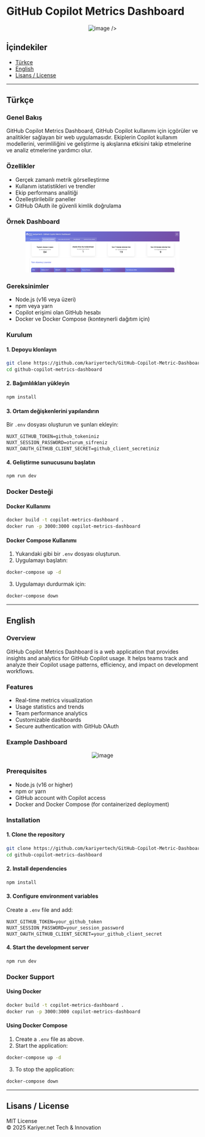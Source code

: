 # GitHub Copilot Metrics Dashboard

<p align="center">
  <img width="1500" height="508" alt="image" src="https://github.com/user-attachments/assets/9652a156-546d-4801-a124-bf615311866f" />
 />
</p>

## İçindekiler
- [Türkçe](#türkçe)
- [English](#english)
- [Lisans / License](#lisans--license)

---

## Türkçe

### Genel Bakış
GitHub Copilot Metrics Dashboard, GitHub Copilot kullanımı için içgörüler ve analitikler sağlayan bir web uygulamasıdır. Ekiplerin Copilot kullanım modellerini, verimliliğini ve geliştirme iş akışlarına etkisini takip etmelerine ve analiz etmelerine yardımcı olur.

### Özellikler
- Gerçek zamanlı metrik görselleştirme
- Kullanım istatistikleri ve trendler
- Ekip performans analitiği
- Özelleştirilebilir paneller
- GitHub OAuth ile güvenli kimlik doğrulama

### Örnek Dashboard
<p align="center">
  <img src="./public/example-dashboard.png" alt="Örnek Dashboard" width="80%" />
</p>

### Gereksinimler
- Node.js (v16 veya üzeri)
- npm veya yarn
- Copilot erişimi olan GitHub hesabı
- Docker ve Docker Compose (konteynerli dağıtım için)

### Kurulum

#### 1. Depoyu klonlayın
```bash
git clone https://github.com/kariyertech/GitHub-Copilot-Metric-Dashboard.git
cd github-copilot-metrics-dashboard
```

#### 2. Bağımlılıkları yükleyin
```bash
npm install
```

#### 3. Ortam değişkenlerini yapılandırın
Bir `.env` dosyası oluşturun ve şunları ekleyin:
```env
NUXT_GITHUB_TOKEN=github_tokeniniz
NUXT_SESSION_PASSWORD=oturum_sifreniz
NUXT_OAUTH_GITHUB_CLIENT_SECRET=github_client_secretiniz
```

#### 4. Geliştirme sunucusunu başlatın
```bash
npm run dev
```

### Docker Desteği

#### Docker Kullanımı
```bash
docker build -t copilot-metrics-dashboard .
docker run -p 3000:3000 copilot-metrics-dashboard
```

#### Docker Compose Kullanımı
1. Yukarıdaki gibi bir `.env` dosyası oluşturun.
2. Uygulamayı başlatın:
```bash
docker-compose up -d
```
3. Uygulamayı durdurmak için:
```bash
docker-compose down
```

---

## English

### Overview
GitHub Copilot Metrics Dashboard is a web application that provides insights and analytics for GitHub Copilot usage. It helps teams track and analyze their Copilot usage patterns, efficiency, and impact on development workflows.

### Features
- Real-time metrics visualization
- Usage statistics and trends
- Team performance analytics
- Customizable dashboards
- Secure authentication with GitHub OAuth

### Example Dashboard
<p align="center">
  <img width="1500" height="508" alt="image" src="https://github.com/user-attachments/assets/f2cc672b-ec05-403d-8312-0f97a126b068" />

</p>

### Prerequisites
- Node.js (v16 or higher)
- npm or yarn
- GitHub account with Copilot access
- Docker and Docker Compose (for containerized deployment)

### Installation

#### 1. Clone the repository
```bash
git clone https://github.com/kariyertech/GitHub-Copilot-Metric-Dashboard.git
cd github-copilot-metrics-dashboard
```

#### 2. Install dependencies
```bash
npm install
```

#### 3. Configure environment variables
Create a `.env` file and add:
```env
NUXT_GITHUB_TOKEN=your_github_token
NUXT_SESSION_PASSWORD=your_session_password
NUXT_OAUTH_GITHUB_CLIENT_SECRET=your_github_client_secret
```

#### 4. Start the development server
```bash
npm run dev
```

### Docker Support

#### Using Docker
```bash
docker build -t copilot-metrics-dashboard .
docker run -p 3000:3000 copilot-metrics-dashboard
```

#### Using Docker Compose
1. Create a `.env` file as above.
2. Start the application:
```bash
docker-compose up -d
```
3. To stop the application:
```bash
docker-compose down
```

---

## Lisans / License

MIT License  
© 2025 Kariyer.net Tech & Innovation
